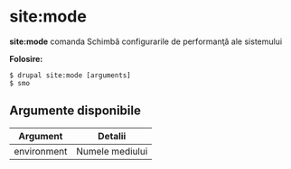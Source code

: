 # site:mode
**site:mode** comanda Schimbă configurarile de performanţă ale sistemului

**Folosire:**
```
$ drupal site:mode [arguments] 
$ smo  
```

## Argumente disponibile
Argument | Detalii
---------|-------------
environment | Numele mediului
